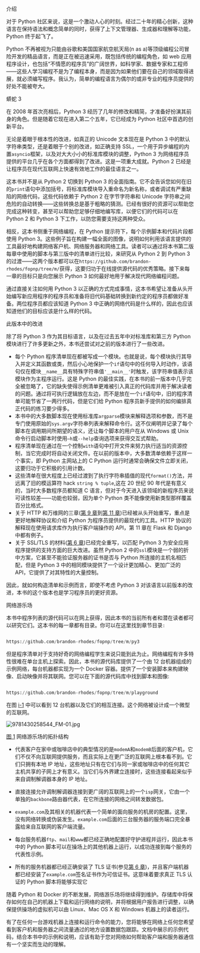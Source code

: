介绍

对于 Python 社区来说，这是一个激动人心的时刻。经过二十年的精心创新，这种语言在保持语法和概念简单的同时，获得了上下文管理器、生成器和理解等功能，Python 终于起飞了。

Python 不再被视为只能由谷歌和美国国家航空航天局(n as a)等顶级编程公司冒险开发的精品语言，而是正在被迅速采用，既包括传统的编程角色，如 web 应用程序设计，也包括“不情愿的程序员”的广阔世界，如科学家、数据专家和工程师——这些人学习编程不是为了编程本身，而是因为如果他们要在自己的领域取得进展，就必须编写程序。我认为，简单的编程语言为偶尔的或非专业的程序员提供的好处不能被夸大。

蟒蛇 3

在 2008 年首次亮相后，Python 3 经历了几年的修改和精简，才准备好扮演其前身的角色。但是随着它现在进入第二个五年，它已经成为 Python 社区中首选的创新平台。

无论是着眼于根本性的改进，如真正的 Unicode 文本现在是 Python 3 中的默认字符串类型，还是着眼于个别的改进，如正确支持 SSL，一个用于异步编程的内置`asyncio`框架，以及对大大小小的标准库模块的调整，Python 3 为网络程序员提供的平台几乎在各个方面都得到了改进。这是一项重大成就。Python 2 已经是让程序员在现代互联网上快速有效地工作的最佳语言之一。

这本书并不是从 Python 2 切换到 Python 3 的全面指南。它不会告诉您如何在旧的`print`语句中添加括号，将标准库模块导入重命名为新名称，或者调试有严重缺陷的网络代码，这些代码依赖于 Python 2 在字节字符串和 Unicode 字符串之间危险的自动转换——这些转换总是基于粗略的猜测。已经有很好的资源可以帮助您完成这种转变，甚至可以帮助您足够仔细地编写库，以便它们的代码可以在 Python 2 和 Python 3 下工作，以防您需要支持这两种受众。

相反，这本书侧重于网络编程，在 Python 提示符下，每个示例脚本和代码片段都使用 Python 3。这些例子旨在构建一幅全面的图像，说明如何利用该语言提供的工具最好地构建网络客户机、网络服务器和网络工具。读者可以通过将本书第二版每章中使用的脚本与第三版中的清单进行比较，来研究从 Python 2 到 Python 3 的过渡——这两个版本都可以在`https://github.com/brandon-rhodes/fopnp/tree/m/`获得，这要归功于在线提供源代码的优秀策略。接下来每一章的目标只是向您展示 Python 3 如何最好地用于解决现代网络编程问题。

通过直接关注如何用 Python 3 以正确的方式完成事情，这本书希望让准备从头开始编写新应用程序的程序员和准备将旧代码基础转换到新约定的程序员都做好准备。两位程序员都应该知道 Python 3 中正确的网络代码是什么样的，因此也应该知道他们的目标应该是什么样的代码。

此版本中的改进

除了将 Python 3 作为其目标语言，以及在过去五年中对标准库和第三方 Python 模块进行了许多更新之外，本书还尝试对之前的版本进行了一些改进。

*   每个 Python 程序清单现在都被写成一个模块。也就是说，每个模块执行其导入并定义其函数或类，然后小心地保护一个`if`语句中的任何导入时动作，该语句仅在模块`__name__`具有特殊字符串值`'__main__'`时触发，该字符串值表示该模块作为主程序运行。这是 Python 的最佳实践，在本书的前一版本中几乎完全被忽略了，它的缺失使得示例清单更难被引入真正的代码库并用于解决读者的问题。通过将可执行逻辑放在左边，而不是放在一个`if`语句中，旧的程序清单可能节省了一两行代码，但是它们给 Python 程序员新手提供的如何编排真正代码的练习要少得多。
*   本书中的大多数脚本现在使用标准库`argparse`模块来解释选项和参数，而不是专门使用原始的`sys.argv`字符串列表来解释命令行。这不仅阐明并记录了每个脚本在调用期间所期望的语义，还让每个脚本的用户在从 Windows 或 Unix 命令行启动脚本时使用`–h`或`--help`查询选项来获得交互式帮助。
*   程序清单现在通过在一个控制`with`语句中打开文件来努力执行适当的资源控制，当它完成时将自动关闭文件。在以前的版本中，大多数清单依赖于这样一个事实，即 Python 主网站上的 C Python 运行时通常会确保文件立即关闭，这要归功于它积极的引用计数。
*   这些清单在很大程度上已经过渡到了执行字符串插值的现代`format()`方法，并远离了旧的模运算符 hack `string % tuple`,这在 20 世纪 90 年代是有意义的，当时大多数程序员都知道 C 语言，但对于今天进入该领域的新程序员来说可读性较差——功能也较弱，因为单个 Python 类不能像使用新类型那样覆盖百分比格式。
*   关于 HTTP 和万维网的三章([第 9 章](09.html)到[第 11 章](11.html))已经被从头开始重写，重点是更好地解释协议和介绍 Python 为程序员提供的最现代的工具。HTTP 协议的解释现在使用请求库作为执行客户端操作的 API，第 11 章在 Flask 和 Django 中都有例子。
*   关于 SSL/TLS 的材料([第 6 章](06.html))已经完全重写，以匹配 Python 3 为安全应用程序提供的支持方面的巨大改进。虽然 Python 2 中的`ssl`模块是一个弱的折中方案，它甚至不能验证服务器的证书是否与 Python 所连接的主机名相匹配，但是 Python 3 中的相同模块提供了一个设计更加精心、更加广泛的 API，它提供了对其特性的大量控制。

因此，就如何构造清单和示例而言，即使不考虑 Python 3 对该语言以前版本的改进，本书的这个版本也是学习程序员的更好资源。

网络游乐场

本书中程序列表的源代码可以在网上获得，因此本书的当前所有者和潜在读者都可以研究它们。这本书的每一章都有目录。你可以在这里找到章节目录`:`

```py

https://github.com/brandon-rhodes/fopnp/tree/m/py3

```

但是程序清单对于支持好奇的网络编程学生来说只能到此为止。网络编程有许多特性很难在单台主机上探索。因此，本书的源代码库提供了一个由 12 台机器组成的示例网络，每台机器都实现为一个 Docker 容器。提供了一个安装脚本来构建映像、启动映像并将其联网。您可以在下面的源代码库中找到脚本和图像:

```py

https://github.com/brandon-rhodes/fopnp/tree/m/playground

```

在图 [i-1](#Fig1) 中可以看到 12 台机器以及它们的相互连接。这个网络被设计成一个微型的互联网。

![9781430258544_FM-01.jpg](images/9781430258544_FM-01.jpg)

[图 1](#_Fig1) 网络游乐场的拓扑结构

*   代表客户在家中或咖啡店中的典型情况的是`modemA`和`modemB`后面的客户机，它们不仅不向互联网提供服务，而且实际上在更广泛的互联网上根本看不到。它们只拥有本地 IP 地址，这些地址只有在它们与同一家或咖啡店中的任何其它主机共享的子网上才有意义。当它们与外界建立连接时，这些连接看起来似乎来自调制解调器本身的 IP 地址。

*   直接连接允许调制解调器连接到更广阔的互联网上的一个`isp`网关，它由一个单独的`backbone`路由器代表，在它所连接的网络之间转发数据包。
*   `example.com`及其相关的机器代表一个简单的面向服务的机房的配置。这里，没有网络转换或伪装发生。`example.com`后面的三台服务器的服务端口完全暴露给来自互联网的客户端流量。
*   每台服务机器`ftp`、`mail`和`www`都已经正确地配置好守护进程并运行，因此本书中的 Python 脚本可以在操场上的其他机器上运行，以成功连接到每个服务的代表性示例。
*   所有的服务机器都已经正确安装了 TLS 证书(参见[第 6 章](06.html))，并且客户端机器都已经安装了`example.com`签名证书作为可信证书。这意味着要求真正 TLS 认证的 Python 脚本将能够实现它

随着 Python 和 Docker 的不断发展，网络游乐场将继续得到维护。存储库中将保存如何在自己的机器上下载和运行网络的说明，并将根据用户报告进行调整，以确保提供操场的虚拟机可以由 Linux、Mac OS X 和 Windows 机器上的读者运行。

有了在任何一台游戏机器上连接和运行命令的能力，您将能够在网络上任何您希望看到客户机和服务器之间流量通过的地方设置数据包跟踪。文档中展示的示例代码，结合本书中的示例和说明，应该有助于您对网络如何帮助客户端和服务器通信有一个坚实而生动的理解。